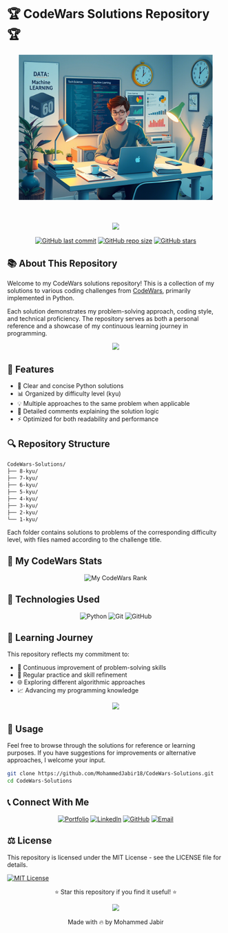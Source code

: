 # 🏆 CodeWars Solutions Repository 🏆

<div align="center">
    <img width="450" src="/assets/hero1.png" alt="My working pic">
</div>

<div align="center" style="margin-top: 50px">
  
  <img src="https://media.giphy.com/media/v1.Y2lkPTc5MGI3NjExNjUzODU5ZGJiYzczMjAxNmE0NjQxYzI1NmU0NGE4M2NlZWM1M2VmZiZlcD12MV9pbnRlcm5hbF9naWZzX2dpZklkJmN0PWc/LMt9638dO8dftAjtco/giphy.gif" width="100">
  
  [![GitHub last commit](https://img.shields.io/github/last-commit/MohammedJabir18/CodeWars-Solutions?style=for-the-badge&logo=github&logoColor=white&color=blue)](https://github.com/MohammedJabir18/CodeWars-Solutions)
  [![GitHub repo size](https://img.shields.io/github/repo-size/MohammedJabir18/CodeWars-Solutions?style=for-the-badge&logo=github&logoColor=white&color=blue)](https://github.com/MohammedJabir18/CodeWars-Solutions)
  [![GitHub stars](https://img.shields.io/github/stars/MohammedJabir18/CodeWars-Solutions?style=for-the-badge&logo=github&logoColor=white&color=blue)](https://github.com/MohammedJabir18/CodeWars-Solutions/stargazers)

</div>

## 📚 About This Repository

Welcome to my CodeWars solutions repository! This is a collection of my solutions to various coding challenges from [CodeWars](https://www.codewars.com/), primarily implemented in Python.

Each solution demonstrates my problem-solving approach, coding style, and technical proficiency. The repository serves as both a personal reference and a showcase of my continuous learning journey in programming.

<div align="center">
  <img src="https://media.giphy.com/media/v1.Y2lkPTc5MGI3NjExMzM2NzA2NWJjODFhMGJlY2FlNjg5NDg0ZWM3NThhODI1ZmZlODQ0MCZlcD12MV9pbnRlcm5hbF9naWZzX2dpZklkJmN0PWc/26tn33aiTi1jkl6H6/giphy.gif" width="500">
</div>

## 🌟 Features

- 🐍 Clear and concise Python solutions
- 📊 Organized by difficulty level (kyu)
- 💡 Multiple approaches to the same problem when applicable
- 📝 Detailed comments explaining the solution logic
- ⚡ Optimized for both readability and performance

## 🔍 Repository Structure

```
CodeWars-Solutions/
├── 8-kyu/
├── 7-kyu/
├── 6-kyu/
├── 5-kyu/
├── 4-kyu/
├── 3-kyu/
├── 2-kyu/
└── 1-kyu/
```

Each folder contains solutions to problems of the corresponding difficulty level, with files named according to the challenge title.

## 🚀 My CodeWars Stats

<div align="center">
  
  <!-- Replace USERNAME with your Codewars username -->
  ![My CodeWars Rank](https://github.r2v.ch/codewars?user=MohammedJabir&name=true&top_languages=true&theme=gradient)
  
</div>

## 🔧 Technologies Used

<div align="center">
  
  ![Python](https://img.shields.io/badge/Python-3776AB?style=for-the-badge&logo=python&logoColor=white)
  ![Git](https://img.shields.io/badge/Git-F05032?style=for-the-badge&logo=git&logoColor=white)
  ![GitHub](https://img.shields.io/badge/GitHub-100000?style=for-the-badge&logo=github&logoColor=white)
  
</div>

## 🌱 Learning Journey

This repository reflects my commitment to:

- 🧠 Continuous improvement of problem-solving skills
- 🔄 Regular practice and skill refinement
- 🌐 Exploring different algorithmic approaches
- 📈 Advancing my programming knowledge

<div align="center">
  <img src="https://media.giphy.com/media/v1.Y2lkPTc5MGI3NjExY2Y2MjdlODk2ZGZlYmUzMDljYmQ1YTVhNzRjMGY3ZTc3MmUxOGUyYSZlcD12MV9pbnRlcm5hbF9naWZzX2dpZklkJmN0PWc/Ll22OhMLAlVDb8UQWe/giphy.gif" width="150">
</div>

## 📝 Usage

Feel free to browse through the solutions for reference or learning purposes. If you have suggestions for improvements or alternative approaches, I welcome your input.

```bash
git clone https://github.com/MohammedJabir18/CodeWars-Solutions.git
cd CodeWars-Solutions
```

## 📞 Connect With Me

<div align="center">
  
  [![Portfolio](https://img.shields.io/badge/Portfolio-000000?style=for-the-badge&logo=vercel&logoColor=white)](https://jabir-portfolio.vercel.app/)
  [![LinkedIn](https://img.shields.io/badge/LinkedIn-0077B5?style=for-the-badge&logo=linkedin&logoColor=white)](https://www.linkedin.com/in/mohammed--jabir)
  [![GitHub](https://img.shields.io/badge/GitHub-100000?style=for-the-badge&logo=github&logoColor=white)](https://github.com/MohammedJabir18)
  [![Email](https://img.shields.io/badge/Email-D14836?style=for-the-badge&logo=gmail&logoColor=white)](mailto:jabirahmedz111@gmail.com)
  
</div>

## ⚖️ License

This repository is licensed under the MIT License - see the LICENSE file for details.

[![MIT License](https://img.shields.io/badge/License-MIT-green.svg)](https://choosealicense.com/licenses/mit/)

<div align="center">
  <p>⭐ Star this repository if you find it useful! ⭐</p>
  
<img src="https://media.giphy.com/media/v1.Y2lkPTc5MGI3NjExNzJ4djI4M3dweHJhOG5ucnBobDM5ZW84bW03dWJkbjVrOG5ucnlkbyZlcD12MV9pbnRlcm5hbF9naWZfYnlfaWQmY3Q9Zw/IeRdg7gLkfK1ly2mFU/giphy.gif" width="300px">
  
  <p>Made with 🔥 by Mohammed Jabir</p>
</div>